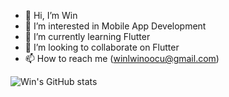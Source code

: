 - 👋 Hi, I’m Win
- 👀 I’m interested in Mobile App Development
- 🌱 I’m currently learning Flutter
- 💞️ I’m looking to collaborate on Flutter
- 📫 How to reach me (winlwinoocu@gmail.com)

![Win's GitHub stats](https://github-readme-stats.vercel.app/api?username=wincherry&&show_icons=true&theme=merko&count_private=true)

<!---
Win-Lwin-Oo/Win-Lwin-Oo is a ✨ special ✨ repository because its `README.md` (this file) appears on your GitHub profile.
You can click the Preview link to take a look at your changes.
--->
